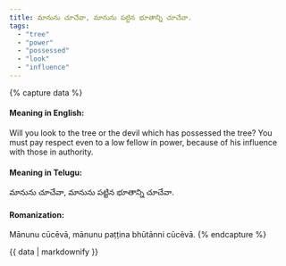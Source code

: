 ```yaml
---
title: మానును చూచేవా, మానును పట్టిన భూతాన్ని చూచేవా.
tags:
  - "tree"
  - "power"
  - "possessed"
  - "look"
  - "influence"
---
```


{% capture data %}
#### Meaning in English:
Will you look to the tree or the devil which has possessed the tree?
You must pay respect even to a low fellow in power, because of his influence with those in authority.

#### Meaning in Telugu:
మానును చూచేవా, మానును పట్టిన భూతాన్ని చూచేవా.

#### Romanization:
Mānunu cūcēvā, mānunu paṭṭina bhūtānni cūcēvā.
{% endcapture %}

{{ data | markdownify }}

